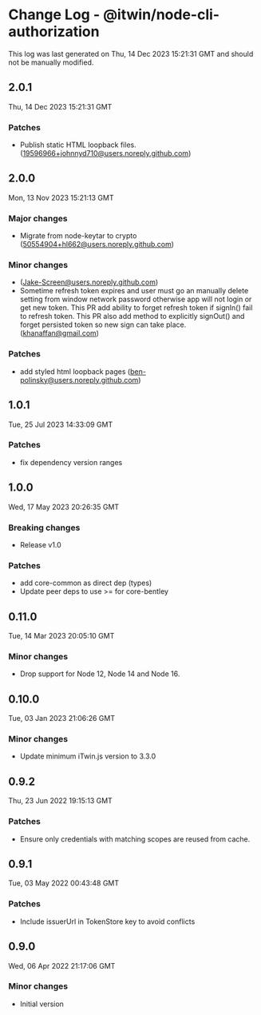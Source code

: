 # Change Log - @itwin/node-cli-authorization

This log was last generated on Thu, 14 Dec 2023 15:21:31 GMT and should not be manually modified.

<!-- Start content -->

## 2.0.1

Thu, 14 Dec 2023 15:21:31 GMT

### Patches

- Publish static HTML loopback files. (19596966+johnnyd710@users.noreply.github.com)

## 2.0.0

Mon, 13 Nov 2023 15:21:13 GMT

### Major changes

- Migrate from node-keytar to crypto (50554904+hl662@users.noreply.github.com)

### Minor changes

-  (Jake-Screen@users.noreply.github.com)
- Sometime refresh token expires and user must go an manually delete setting from window network password otherwise app will not login or get new token. This PR add ability to forget refresh token if signIn() fail to refresh token. This PR also add method to explicitly signOut() and forget persisted token so new sign can take place. (khanaffan@gmail.com)

### Patches

- add styled html loopback pages (ben-polinsky@users.noreply.github.com)

## 1.0.1
Tue, 25 Jul 2023 14:33:09 GMT

### Patches

- fix dependency version ranges

## 1.0.0
Wed, 17 May 2023 20:26:35 GMT

### Breaking changes

- Release v1.0

### Patches

- add core-common as direct dep (types)
- Update peer deps to use >= for core-bentley

## 0.11.0
Tue, 14 Mar 2023 20:05:10 GMT

### Minor changes

- Drop support for Node 12, Node 14 and Node 16.

## 0.10.0
Tue, 03 Jan 2023 21:06:26 GMT

### Minor changes

- Update minimum iTwin.js version to 3.3.0

## 0.9.2
Thu, 23 Jun 2022 19:15:13 GMT

### Patches

- Ensure only credentials with matching scopes are reused from cache.

## 0.9.1
Tue, 03 May 2022 00:43:48 GMT

### Patches

- Include issuerUrl in TokenStore key to avoid conflicts

## 0.9.0
Wed, 06 Apr 2022 21:17:06 GMT

### Minor changes

- Initial version
